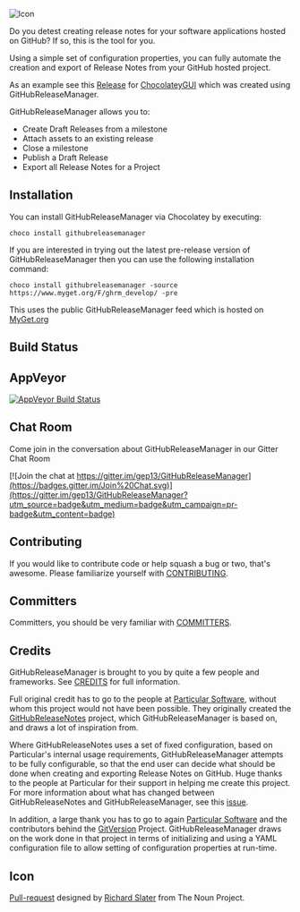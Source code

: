 ![Icon](https://raw.github.com/gep13/GitHubReleaseManager/develop/Icons/package_icon_no_credit.png)

Do you detest creating release notes for your software applications hosted on GitHub?  If so, this is the tool for you.  

Using a simple set of configuration properties, you can fully automate the creation and export of Release Notes from your GitHub hosted project.  

As an example see this [Release](https://github.com/chocolatey/ChocolateyGUI/releases/tag/0.12.0) for [ChocolateyGUI](https://github.com/chocolatey/ChocolateyGUI) which was created using GitHubReleaseManager.  

GitHubReleaseManager allows you to:

- Create Draft Releases from a milestone
- Attach assets to an existing release
- Close a milestone
- Publish a Draft Release
- Export all Release Notes for a Project

## Installation

You can install GitHubReleaseManager via Chocolatey by executing:

`choco install githubreleasemanager`

If you are interested in trying out the latest pre-release version of GitHubReleaseManager then you can use the following installation command:

`choco install githubreleasemanager -source https://www.myget.org/F/ghrm_develop/ -pre`

This uses the public GitHubReleaseManager feed which is hosted on [MyGet.org](https://www.myget.org/)

## Build Status

AppVeyor  
-------------
[![AppVeyor Build Status](https://ci.appveyor.com/api/projects/status/20hvqfnv6dlwqld7/branch/develop?svg=true)](https://ci.appveyor.com/project/GaryEwanPark/githubreleasemanager)

## Chat Room

Come join in the conversation about GitHubReleaseManager in our Gitter Chat Room

[![Join the chat at https://gitter.im/gep13/GitHubReleaseManager](https://badges.gitter.im/Join%20Chat.svg)](https://gitter.im/gep13/GitHubReleaseManager?utm_source=badge&utm_medium=badge&utm_campaign=pr-badge&utm_content=badge)

## Contributing

If you would like to contribute code or help squash a bug or two, that's awesome.  Please familiarize yourself with [CONTRIBUTING](https://github.com/gep13/GitHubReleaseManager/blob/develop/CONTRIBUTING.md).

## Committers

Committers, you should be very familiar with [COMMITTERS](https://github.com/gep13/GitHubReleaseManager/blob/develop/COMMITTERS.md).

## Credits

GitHubReleaseManager is brought to you by quite a few people and frameworks.  See [CREDITS](https://github.com/gep13/GitHubReleaseManager/blob/develop/Documentation/legal/CREDITS.md) for full information.

Full original credit has to go to the people at [Particular Software](http://www.particular.net/), without whom this project would not have been possible.  They originally created the [GitHubReleaseNotes](https://github.com/Particular/GitHubReleaseNotes) project, which GitHubReleaseManager is based on, and draws a lot of inspiration from.  

Where GitHubReleaseNotes uses a set of fixed configuration, based on Particular's internal usage requirements, GitHubReleaseManager attempts to be fully configurable, so that the end user can decide what should be done when creating and exporting Release Notes on GitHub.  Huge thanks to the people at Particular for their support in helping me create this project.  For more information about what has changed between GitHubReleaseNotes and GitHubReleaseManager, see this [issue](https://github.com/gep13/GitHubReleaseManager/issues/24).

In addition, a large thank you has to go to again [Particular Software](http://www.particular.net/) and the contributors behind the [GitVersion](https://github.com/ParticularLabs/GitVersion) Project.  GitHubReleaseManager draws on the work done in that project in terms of initializing and using a YAML configuration file to allow setting of configuration properties at run-time.

## Icon

<a href="http://thenounproject.com/term/pull-request/116189/" target="_blank">Pull-request</a> designed by <a href="http://thenounproject.com/richard.slater/" target="_blank">Richard Slater</a> from The Noun Project.